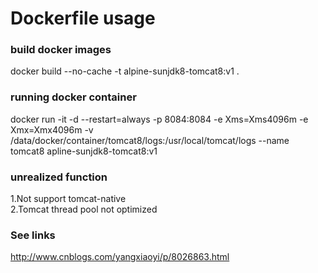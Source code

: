 # Dockerfile usage

### build docker images
docker build --no-cache -t alpine-sunjdk8-tomcat8:v1 .

### running docker container
docker run -it -d --restart=always -p 8084:8084 -e Xms=Xms4096m -e Xmx=Xmx4096m -v /data/docker/container/tomcat8/logs:/usr/local/tomcat/logs --name tomcat8 apline-sunjdk8-tomcat8:v1

### unrealized function
1.Not support tomcat-native<br>
2.Tomcat thread pool not optimized

### See links
http://www.cnblogs.com/yangxiaoyi/p/8026863.html
